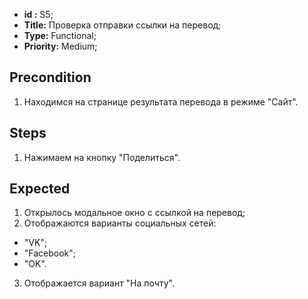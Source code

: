  - **id :** S5;
 - **Title:** Проверка отправки ссылки на перевод;
 - **Type:** Functional;
 - **Priority:** Medium;

## Precondition

1. Находимся на странице результата перевода в режиме "Сайт".

## Steps

1. Нажимаем на кнопку "Поделиться".
 
## Expected
  
1. Открылось модальное окно с ссылкой на перевод;
2. Отображаются варианты социальных сетей:
- "VK"; 
- "Facebook";
- "OK".
3. Отображается вариант "На почту".